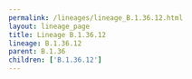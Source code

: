 ```yaml
---
permalink: /lineages/lineage_B.1.36.12.html
layout: lineage_page
title: Lineage B.1.36.12
lineage: B.1.36.12
parent: B.1.36
children: ['B.1.36.12']
---
```

